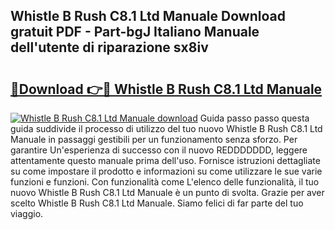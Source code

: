 ## Whistle B Rush C8.1 Ltd Manuale Download gratuit PDF - Part-bgJ Italiano Manuale dell'utente di riparazione sx8iv

# <h2><a href="http://dfd8kpf.blite.top/?on=Whistle+B+Rush+C8.1+Ltd+Manuale">🔗Download 👉🔴 Whistle B Rush C8.1 Ltd Manuale</a></h2>

[![Whistle B Rush C8.1 Ltd Manuale download](https://i.imgur.com/lujVjoI.png)](http://dfd8kpf.blite.top/?on=Whistle+B+Rush+C8.1+Ltd+Manuale)
Guida passo passo questa guida suddivide il processo di utilizzo del tuo nuovo Whistle B Rush C8.1 Ltd Manuale in passaggi gestibili per un funzionamento senza sforzo. Per garantire Un'esperienza di successo con il nuovo REDDDDDDD, leggere attentamente questo manuale prima dell'uso. Fornisce istruzioni dettagliate su come impostare il prodotto e informazioni su come utilizzare le sue varie funzioni e funzioni. Con funzionalità come L'elenco delle funzionalità, il tuo nuovo Whistle B Rush C8.1 Ltd Manuale è un punto di svolta. Grazie per aver scelto Whistle B Rush C8.1 Ltd Manuale. Siamo felici di far parte del tuo viaggio.
